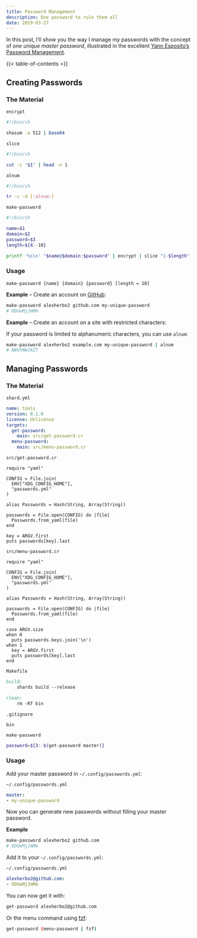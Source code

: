 ```yaml
---
title: Password Management
description: One password to rule them all
date: 2019-03-27
---
```


In this post, I’ll show you the way I manage my passwords with the concept of _one unique master password_,
illustrated in the excellent [Yann Esposito’s Password Management].

{{< table-of-contents >}}

## Creating Passwords

### The Material

`encrypt`

``` sh
#!/bin/sh

shasum -a 512 | base64
```

`slice`

``` sh
#!/bin/sh

cut -c "$1" | head -n 1
```

`alnum`

``` sh
#!/bin/sh

tr -c -d [:alnum:]
```

`make-password`

``` sh
#!/bin/sh

name=$1
domain=$2
password=$3
length=${4:-10}

printf '%s\n' "$name@$domain:$password" | encrypt | slice "1-$length"
```

### Usage

```
make-password {name} {domain} {password} [length = 10]
```

**Example** – Create an account on [GitHub]:

``` sh
make-password alexherbo2 github.com my-unique-password
# ODUwMjJmMm
```

**Example** – Create an account on a site with restricted characters:

If your password is limited to alphanumeric characters, you can use `alnum`:

``` sh
make-password alexherbo2 example.com my-unique-password | alnum
# NWVhNWJkZT
```

## Managing Passwords

### The Material

`shard.yml`

``` yaml
name: tools
version: 0.1.0
license: Unlicense
targets:
  get-password:
    main: src/get-password.cr
  menu-password:
    main: src/menu-password.cr
```

`src/get-password.cr`

``` crystal
require "yaml"

CONFIG = File.join(
  ENV["XDG_CONFIG_HOME"],
  "passwords.yml"
)

alias Passwords = Hash(String, Array(String))

passwords = File.open(CONFIG) do |file|
  Passwords.from_yaml(file)
end

key = ARGV.first
puts passwords[key].last
```

`src/menu-password.cr`

``` crystal
require "yaml"

CONFIG = File.join(
  ENV["XDG_CONFIG_HOME"],
  "passwords.yml"
)

alias Passwords = Hash(String, Array(String))

passwords = File.open(CONFIG) do |file|
  Passwords.from_yaml(file)
end

case ARGV.size
when 0
  puts passwords.keys.join('\n')
when 1
  key = ARGV.first
  puts passwords[key].last
end
```

`Makefile`

``` makefile
build:
	shards build --release

clean:
	rm -Rf bin
```

`.gitignore`

```
bin
```

`make-password`

``` sh
password=${3:-$(get-password master)}
```

### Usage

Add your master password in `~/.config/passwords.yml`:

`~/.config/passwords.yml`

``` yaml
master:
- my-unique-password
```

Now you can generate new passwords without filling your master password.

**Example**

``` sh
make-password alexherbo2 github.com
# ODUwMjJmMm
```

Add it to your `~/.config/passwords.yml`:

`~/.config/passwords.yml`

``` yaml
alexherbo2@github.com:
- ODUwMjJmMm
```

You can now get it with:

``` sh
get-password alexherbo2@github.com
```

Or the menu command using [fzf]:

``` sh
get-password (menu-password | fzf)
```

[Yann Esposito’s Password Management]: https://yannesposito.com/Scratch/en/blog/Password-Management/
[GitHub]: https://github.com
[fzf]: https://github.com/junegunn/fzf
